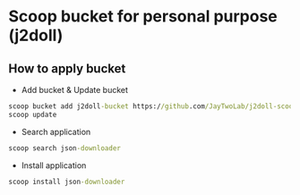 # Scoop bucket for personal purpose (j2doll)

## How to apply bucket

- Add bucket & Update bucket

```cmd
scoop bucket add j2doll-bucket https://github.com/JayTwoLab/j2doll-scoop-bucket.git
scoop update
```

- Search application

```cmd
scoop search json-downloader
```

- Install application 

```cmd
scoop install json-downloader
```
